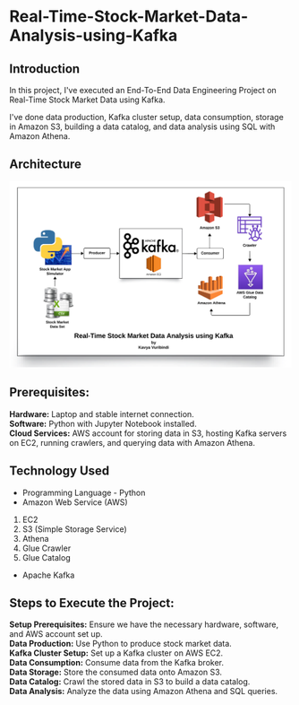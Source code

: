 # Real-Time-Stock-Market-Data-Analysis-using-Kafka

## Introduction 
In this project, I've executed an End-To-End Data Engineering Project on Real-Time Stock Market Data using Kafka.

I've done data production, Kafka cluster setup, data consumption, storage in Amazon S3, building a data catalog, and data analysis using SQL with Amazon Athena.

## Architecture 
<img src="Architecture_Kafka_Stock_Market_Project.png">

## Prerequisites:
**Hardware:** Laptop and stable internet connection.  
**Software:** Python with Jupyter Notebook installed.  
**Cloud Services:** AWS account for storing data in S3, hosting Kafka servers on EC2, running crawlers, and querying data with Amazon Athena.


## Technology Used
- Programming Language - Python
- Amazon Web Service (AWS)
1. EC2
2. S3 (Simple Storage Service)
3. Athena
4. Glue Crawler
5. Glue Catalog
- Apache Kafka

## Steps to Execute the Project:
**Setup Prerequisites:** Ensure we have the necessary hardware, software, and AWS account set up.  
**Data Production:** Use Python to produce stock market data.  
**Kafka Cluster Setup:** Set up a Kafka cluster on AWS EC2.   
**Data Consumption:** Consume data from the Kafka broker.  
**Data Storage:** Store the consumed data onto Amazon S3.  
**Data Catalog:** Crawl the stored data in S3 to build a data catalog.  
**Data Analysis:** Analyze the data using Amazon Athena and SQL queries.  

